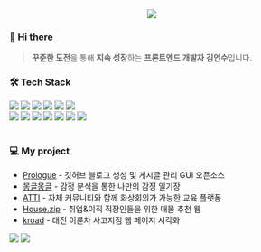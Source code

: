<div align="center">
  <img src="https://capsule-render.vercel.app/api?type=slice&color=0:fff1eb,100:ace0f9&height=128&text=yeonsu-k&fontAlign=85&fontAlignY=25&rotate=9&fontSize=50&fontColor=FFFFFF">
</div>

### 👋 Hi there
> **꾸준한 도전**을 통해 **지속 성장**하는 **프론트엔드 개발자 김연수**입니다.

<div align="left">
  <h3> 🛠 Tech Stack </h3>
  <img src="https://img.shields.io/badge/html-E34F26?style=flat-square&logo=html5&logoColor=white"> 
  <img src="https://img.shields.io/badge/css-1572B6?style=flat-square&logo=css3&logoColor=white">
  <img src="https://img.shields.io/badge/Javascript-F7DF1E?style=flat-square&logo=javascript&logoColor=black"> 
  <img src="https://img.shields.io/badge/vue.js-4FC08D?style=flat-square&logo=vue.js&logoColor=white"> 
  <img src="https://img.shields.io/badge/bootstrap-7952B3?style=flat-square&logo=bootstrap&logoColor=white">
  <img src="https://img.shields.io/badge/React-61DAFB?style=flat-square&logo=React&logoColor=black"> 
  <br/>
  <img src="https://img.shields.io/badge/Typescript-3178C6?style=flat-square&logo=Typescript&logoColor=white">
  <img src="https://img.shields.io/badge/mui-007FFF?style=flat-square&logo=mui&logoColor=white">
  <img src="https://img.shields.io/badge/styled components-DB7093?style=flat-square&logo=styled-components&logoColor=white">
  <img src="https://img.shields.io/badge/Figma-9999FF?style=flat-square&logo=Figma&logoColor=white">
  <img src="https://img.shields.io/badge/mysql-4479A1?style=flat-square&logo=mysql&logoColor=white">
  <img src="https://img.shields.io/badge/git-F05032?style=flat-square&logo=git&logoColor=white">
  <img src="https://img.shields.io/badge/github-181717?style=flat-square&logo=github&logoColor=white">
  <br><br>
</div>

<!--
<a href="https://github.com/yeonsu-k/yeonsu-k"><img align="right" src="https://github-readme-stats.vercel.app/api/top-langs/?username=yeonsu-k&langs_count=6&layout=compact&custom_title=Used%20Languages&hide=Dockerfile" /></a>


### 🎓 Experience
- 한남대학교 멀티미디어공학전공(2018.03.02~2022.02.11)
- 공공 빅데이터 청년 인턴쉽(2021.07.05~2021.12.31)
- 삼성 청년 SW아카데미(2022.01.05~2022.12.30)
-->

### 💻 My project

- [Prologue](https://github.com/yeonsu-k/prologue) - 깃허브 블로그 생성 및 게시글 관리 GUI 오픈소스
- [몽글몽글](https://github.com/mgmg-pjt/mgmg) - 감정 분석을 통한 나만의 감정 일기장
- [ATTI](https://github.com/yeonsu-k/ATTI) - 자체 커뮤니티와 함께 화상회의가 가능한 교육 플랫폼
- [House.zip](https://github.com/yeonsu-k/House.zip) - 취업&이직 직장인들을 위한 매물 추천 웹
- [kroad](https://github.com/yeonsu-k/kroad_project) - 대전 이륜차 사고지점 웹 페이지 시각화


<div align="left">
  
<img src="https://github-readme-stats.vercel.app/api/top-langs/?username=yeonsu-k&langs_count=6&layout=compact&custom_title=Used%20Languages&hide=Dockerfile" />
<img src="http://mazassumnida.wtf/api/v2/generate_badge?boj=dustn4325">

</div>
